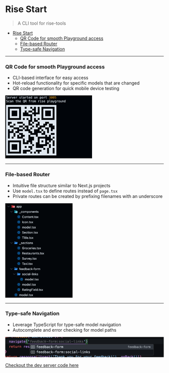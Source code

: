 #  Rise Start

> A CLI tool for rise-tools




- [Rise Start](#rise-start)
    - [QR Code for smooth Playground access](#qr-code-for-smooth-playground-access)
    - [File-based Router](#file-based-router)
    - [Type-safe Navigation](#type-safe-navigation)

---

### QR Code for smooth Playground access

- CLI-based interface for easy access
- Hot-reload functionality for specific models that are changed
- QR code generation for quick mobile device testing

<img src='./assets/qr.png' height='200'>

---

### File-based Router

- Intuitive file structure similar to Next.js projects
- Use `model.tsx` to define routes instead of `page.tsx`
- Private routes can be created by prefixing filenames with an underscore


<img src='./assets/dir.png' height='300'>



---

### Type-safe Navigation

- Leverage TypeScript for type-safe model navigation
- Autocomplete and error checking for model paths

![Type-safe Navigation](./assets/ts.png)


[Checkout the dev server code here](./script/server.ts)

